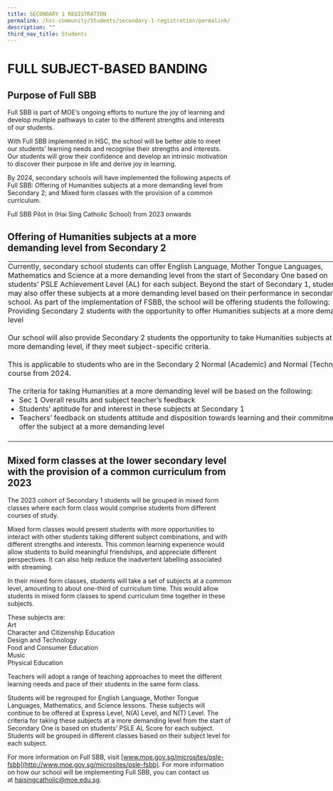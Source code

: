 ```yaml
---
title: SECONDARY 1 REGISTRATION
permalink: /hsc-community/Students/secondary-1-registration/permalink/
description: ""
third_nav_title: Students
---
```

FULL SUBJECT-BASED BANDING
==========================

Purpose of Full SBB
-------------------

Full SBB is part of MOE’s ongoing efforts to nurture the joy of learning and develop multiple pathways to cater to the different strengths and interests of our students.  
  
With Full SBB implemented in HSC, the school will be better able to meet our students’ learning needs and recognise their strengths and interests. Our students will grow their confidence and develop an intrinsic motivation to discover their purpose in life and derive joy in learning.  
  
By 2024, secondary schools will have implemented the following aspects of Full SBB: Offering of Humanities subjects at a more demanding level from Secondary 2; and Mixed form classes with the provision of a common curriculum.  
  
Full SBB Pilot in (Hai Sing Catholic School) from 2023 onwards

Offering of Humanities subjects at a more demanding level from Secondary 2
--------------------------------------------------------------------------

  

<table style="margin: auto; outline: 0px; padding: 0px; border-collapse: collapse; clear: both; border: 1px solid transparent; table-layout: fixed; width: 1192.94px;" class="ive_eobj_center ives_tab_kosong"><tbody style="margin: 0px; outline: 0px; padding: 0px;"><tr style="margin: 0px; outline: 0px; padding: 0px;"><td style="margin: 0px; outline: 0px; padding: 0px 15px 15px 0px; vertical-align: top; width: 780px;">Currently, secondary school students can offer English Language, Mother Tongue Languages, Mathematics and Science at a more demanding level from the start of Secondary One based on students’ PSLE Achievement Level (AL) for each subject. Beyond the start of Secondary 1, students may also offer these subjects at a more demanding level based on their performance in secondary school. As part of the implementation of FSBB, the school will be offering students the following: Providing Secondary 2 students with the opportunity to offer Humanities subjects at a more demanding level<br style="margin: 0px; outline: 0px; padding: 0px;"><br style="margin: 0px; outline: 0px; padding: 0px;">Our school will also provide Secondary 2 students the opportunity to take Humanities subjects at a more demanding level, if they meet subject-specific criteria.<br style="margin: 0px; outline: 0px; padding: 0px;"><br style="margin: 0px; outline: 0px; padding: 0px;">This is applicable to students who are in the Secondary 2 Normal (Academic) and Normal (Technical) course from 2024.<br style="margin: 0px; outline: 0px; padding: 0px;"><br style="margin: 0px; outline: 0px; padding: 0px;">The criteria for taking Humanities at a more demanding level will be based on the following:&nbsp;<br style="margin: 0px; outline: 0px; padding: 0px;"><ul style="margin: 0px 0px 0.5em 25px; outline: 0px; padding: 0px;"><li style="margin: 0px; outline: 0px; padding: 0px;">Sec 1 Overall results and subject teacher’s feedback</li><li style="margin: 0px; outline: 0px; padding: 0px;">Students’ aptitude for and interest in these subjects at Secondary 1</li><li style="margin: 0px; outline: 0px; padding: 0px;">Teachers’ feedback on students attitude and disposition towards learning and their commitment to offer the subject at a more demanding level</li></ul></td></tr></tbody></table>

Mixed form classes at the lower secondary level with the provision of a common curriculum from 2023
---------------------------------------------------------------------------------------------------

The 2023 cohort of Secondary 1 students will be grouped in mixed form classes where each form class would comprise students from different courses of study.  
  
Mixed form classes would present students with more opportunities to interact with other students taking different subject combinations, and with different strengths and interests. This common learning experience would allow students to build meaningful friendships, and appreciate different perspectives. It can also help reduce the inadvertent labelling associated with streaming.  
  
In their mixed form classes, students will take a set of subjects at a common level, amounting to about one-third of curriculum time. This would allow students in mixed form classes to spend curriculum time together in these subjects.  
  
These subjects are:  
Art  
Character and Citizenship Education  
Design and Technology  
Food and Consumer Education  
Music  
Physical Education  
  
Teachers will adopt a range of teaching approaches to meet the different learning needs and pace of their students in the same form class.  
  
Students will be regrouped for English Language, Mother Tongue Languages, Mathematics, and Science lessons. These subjects will continue to be offered at Express Level, N(A) Level, and N(T) Level. The criteria for taking these subjects at a more demanding level from the start of Secondary One is based on students’ PSLE AL Score for each subject. Students will be grouped in different classes based on their subject level for each subject.  
  
  

For more information on Full SBB, visit&nbsp;[www.moe.gov.sg/microsites/psle-fsbb](http://www.moe.gov.sg/microsites/psle-fsbb). For more information on how our school will be implementing Full SBB, you can contact us at&nbsp;[haisingcatholic@moe.edu.sg](mailto:haisingcatholic@moe.edu.sg).